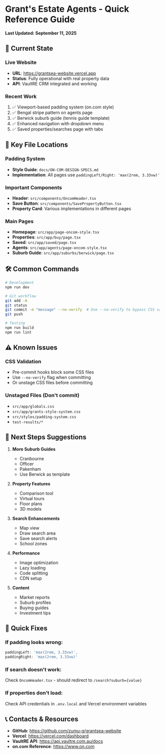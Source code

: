 # Grant's Estate Agents - Quick Reference Guide
**Last Updated: September 11, 2025**

## 🚀 Current State

### Live Website
- **URL**: https://grantsea-website.vercel.app
- **Status**: Fully operational with real property data
- **API**: VaultRE CRM integrated and working

### Recent Work
1. ✅ Viewport-based padding system (on.com style)
2. ✅ Bengal stripe pattern on agents page
3. ✅ Berwick suburb guide (tennis guide template)
4. ✅ Enhanced navigation with dropdown menu
5. ✅ Saved properties/searches page with tabs

## 📁 Key File Locations

### Padding System
- **Style Guide**: `docs/ON-COM-DESIGN-SPECS.md`
- **Implementation**: All pages use `paddingLeft/Right: 'max(2rem, 3.33vw)'`

### Important Components
- **Header**: `src/components/OncomHeader.tsx`
- **Save Button**: `src/components/SavePropertyButton.tsx`
- **Property Card**: Various implementations in different pages

### Main Pages
- **Homepage**: `src/app/page-oncom-style.tsx`
- **Properties**: `src/app/buy/page.tsx`
- **Saved**: `src/app/saved/page.tsx`
- **Agents**: `src/app/agents/page-oncom-style.tsx`
- **Suburb Guide**: `src/app/suburbs/berwick/page.tsx`

## 🛠️ Common Commands

```bash
# Development
npm run dev

# Git workflow
git add -A
git status
git commit -m "message" --no-verify  # Use --no-verify to bypass CSS validation
git push

# Testing
npm run build
npm run lint
```

## ⚠️ Known Issues

### CSS Validation
- Pre-commit hooks block some CSS files
- Use `--no-verify` flag when committing
- Or unstage CSS files before committing

### Unstaged Files (Don't commit)
- `src/app/globals.css`
- `src/app/grants-style-system.css`
- `src/styles/padding-system.css`
- `test-results/*`

## 🎯 Next Steps Suggestions

1. **More Suburb Guides**
   - Cranbourne
   - Officer
   - Pakenham
   - Use Berwick as template

2. **Property Features**
   - Comparison tool
   - Virtual tours
   - Floor plans
   - 3D models

3. **Search Enhancements**
   - Map view
   - Draw search area
   - Save search alerts
   - School zones

4. **Performance**
   - Image optimization
   - Lazy loading
   - Code splitting
   - CDN setup

5. **Content**
   - Market reports
   - Suburb profiles
   - Buying guides
   - Investment tips

## 🔧 Quick Fixes

### If padding looks wrong:
```javascript
paddingLeft: 'max(2rem, 3.33vw)',
paddingRight: 'max(2rem, 3.33vw)'
```

### If search doesn't work:
Check `OncomHeader.tsx` - should redirect to `/search?suburb={value}`

### If properties don't load:
Check API credentials in `.env.local` and Vercel environment variables

## 📞 Contacts & Resources

- **GitHub**: https://github.com/zumu-g/grantsea-website
- **Vercel**: https://vercel.com/dashboard
- **VaultRE API**: https://api.vaultre.com.au/docs
- **on.com Reference**: https://www.on.com